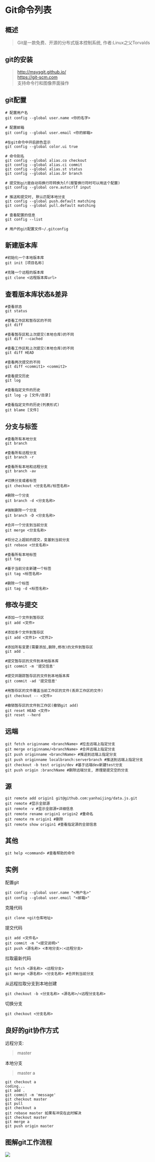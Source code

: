 Git命令列表
==========

## 概述
> Git是一款免费、开源的分布式版本控制系统, 作者:Linux之父Torvalds 

## git的安装
> http://msysgit.github.io/  
> https://git-scm.com  
> 支持命令行和图像界面操作  

## git配置 

```shell
# 配置用户名
git config --global user.name <你的名字>

# 配置邮箱
git config --global user.email <你的邮箱>

#在git命令中开启颜色显示
git config --global color.ui true

# 命令别名
git config --global alias.co checkout
git config --global alias.ci commit
git config --global alias.st status
git config --global alias.br branch

# 提交到git是自动将换行符转换为lf(报警换行符时可以用这个配置)
git config --global core.autocrlf input

# 推送和提交时, 默认匹配本地分支
git config --global push.default matching
git config --global pull.default matching

# 查看配置的信息
git config --list

# 用户的git配置文件~/.gitconfig
```

## 新建版本库

```shell
#初始化一个本地版本库
git init [项目名称]

#克隆一个远程的版本库
git clone <远程版本库url>
```

## 查看版本库状态&差异

```shell
#查看状态
git status

#查看工作区和暂存区的不同
git diff

#查看暂存区和上次提交(本地仓库)的不同
git diff --cached

#查看工作区和上次提交(本地仓库)的不同
git diff HEAD

#查看两次提交的不同
git diff <commit1> <commit2>

#查看提交历史
git log

#查看指定文件的历史
git log -p [文件/目录]

#查看指定文件的历史(列表形式)
git blame [文件]
```

## 分支与标签

```shell
#查看所有本地分支
git branch

#查看所有远程分支
git branch -r

#查看所有本地和远程分支
git branch -av

#切换分支或者标签
git checkout <分支名称/标签名称>

#删除一个分支
git branch -d <分支名称>

#强制删除一个分支
git branch -D <分支名称>

#合并一个分支到当前分支
git merge <分支名称>

#将分之上超前的提交，变基到当前分支
git rebase <分支名称>

#查看所有本地标签
git tag

#基于当前分支新建一个标签
git tag <标签名称>

#删除一个标签
git tag -d <标签名称>
```

## 修改与提交

```shell
#添加一个文件到暂存区
git add <文件>

#添加多个文件到暂存区
git add <文件1> <文件2>

#添加所有变更(需要添加,删除,修改)的文件到暂存区
git add .

#提交暂存区的文件到本地版本库
git commit -m '提交信息'

#提交并跟踪暂存区的文件到本地版本库
git commit -ad '提交信息'

#用暂存区的文件覆盖当前工作区的文件(丢弃工作区的文件)
git checkout -- <文件>

#撤销暂存区的文件到工作区(撤销git add)
git reset HEAD <文件>
git reset --herd
```

## 远端
    git fetch originname <branchName> #拉去远端上指定分支
    git merge originname/<branchName> #合并远端上指定分支
    git push originname <branchName> #推送到远端上指定分支
    git push originname localbranch:serverbranch #推送到远端上指定分支
    git checkout -b test origin/dev #基于远端dev新建test分支
    git push origin :branchName #删除远端分支, 原理是提交空的分支

## 源
    git remote add origin1 git@github.com:yanhaijing/data.js.git
    git remote #显示全部源
    git remote -v #显示全部源+详细信息
    git remote rename origin1 origin2 #重命名
    git remote rm origin1 #删除
    git remote show origin1 #查看指定源的全部信息

## 其他
    git help <command> #查看帮助的命令


## 实例
配置git  

    git config --global user.name "<用户名>"
    git config --global user.email "<邮箱>"

克隆代码  

    git clone <git仓库地址>
提交代码

    git add <文件名>
    git commit -m "<提交说明>"
    git push <源名称> <本地分支>:<远程分支>

拉取最新代码

    git fetch <源名称> <远程分支>
    git merge <源名称> <分支名称> #合并到当前分支

从远程拉取分支到本地创建

    git checkout -b <分支名称> <源名称>/<远程分支名称>
切换分支
    
    git checkout <分支名称>
    

## 良好的git协作方式
远程分支:
> master    

本地分支
>master
    a

```shell
git checkout a
coding...
git add .
git commit -m 'message'
git checkout master
git pull
git checkout a
git rebase master 如果有冲突在此时解决
git checkout master
git merge a
git push origin master
```

## 图解git工作流程
![](../../images/git/git.jpg)
